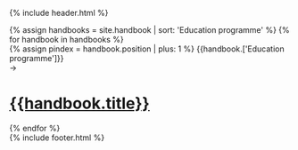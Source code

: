 {% include header.html %}
<div class="education-background"></div>
<div class="education-header">
  <div class="som-wrapper">
  </div>
</div>
<div class="education-list">
  <div class="som-wrapper">
        {% assign handbooks = site.handbook | sort: 'Education programme' %}
        {% for handbook in handbooks %}
          <div class="flex">
            <div class="left">
              {% assign pindex = handbook.position | plus: 1 %}
              <span>{{handbook.['Education programme']}}</span>
              <div class="arrow">→</div>
            </div>
            <div class="right">
              <h1><div class="indicator"></div><a href="{{handbook.permalink}}">{{handbook.title}}</a></h1>
            </div>
          </div>
        {% endfor %}
  </div>
</div>
{% include footer.html %}
